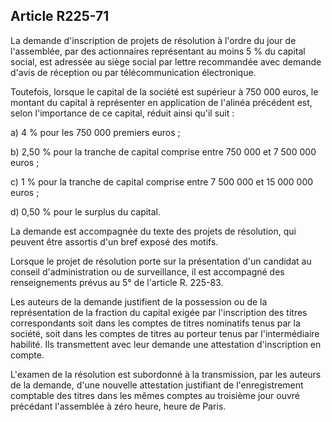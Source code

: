 Article R225-71
----
La demande d'inscription de projets de résolution à l'ordre du jour de
l'assemblée, par des actionnaires représentant au moins 5 % du capital social,
est adressée au siège social par lettre recommandée avec demande d'avis de
réception ou par télécommunication électronique.

Toutefois, lorsque le capital de la société est supérieur à 750 000 euros, le
montant du capital à représenter en application de l'alinéa précédent est, selon
l'importance de ce capital, réduit ainsi qu'il suit :

a) 4 % pour les 750 000 premiers euros ;

b) 2,50 % pour la tranche de capital comprise entre 750 000 et 7 500 000 euros ;

c) 1 % pour la tranche de capital comprise entre 7 500 000 et 15 000 000 euros ;

d) 0,50 % pour le surplus du capital.

La demande est accompagnée du texte des projets de résolution, qui peuvent être
assortis d'un bref exposé des motifs.

Lorsque le projet de résolution porte sur la présentation d'un candidat au
conseil d'administration ou de surveillance, il est accompagné des
renseignements prévus au 5° de l'article R. 225-83.

Les auteurs de la demande justifient de la possession ou de la représentation de
la fraction du capital exigée par l'inscription des titres correspondants soit
dans les comptes de titres nominatifs tenus par la société, soit dans les
comptes de titres au porteur tenus par l'intermédiaire habilité. Ils
transmettent avec leur demande une attestation d'inscription en compte.

L'examen de la résolution est subordonné à la transmission, par les auteurs de
la demande, d'une nouvelle attestation justifiant de l'enregistrement comptable
des titres dans les mêmes comptes au troisième jour ouvré précédant l'assemblée
à zéro heure, heure de Paris.
